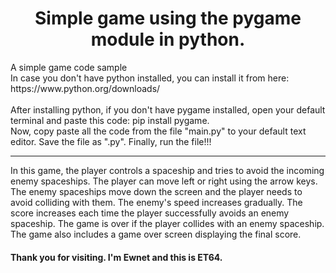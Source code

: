 <!DOCTYPE html>
<html lang="en">
<head>
<meta charset="utf-8">
<meta name="viewport" content="width=device-width, initial-scale=1.0">
</head>
<body>
  <h1 id="animated_div" style="text-align: center"> Simple game using the pygame module in python. </h1>
  <p> A simple game code sample <br>
  In case you don't have python installed, you can install it from here: https://www.python.org/downloads/
<br>
<br>
After installing python, if you don't have pygame installed, open your default terminal and paste this code: pip install pygame.
<br>
Now, copy paste all the code from the file "main.py" to your default text editor. Save the file as ".py". Finally, run the file!!!
    <br> </p> <hr>
<p> In this game, the player controls a spaceship and tries to avoid the incoming enemy spaceships. The player can move left or right using the arrow keys. The enemy spaceships move down the screen and the player needs to avoid colliding with them. The enemy's speed increases gradually. The score increases each time the player successfully avoids an enemy spaceship. The game is over if the player collides with an enemy spaceship. The game also includes a game over screen displaying the final score. </p>
  <h4> Thank you for visiting. I'm Ewnet and this is ET64. </h4>
  </body>
  </html>
